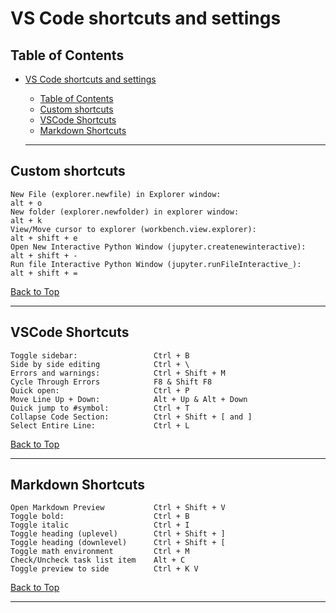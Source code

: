 # VS Code shortcuts and settings

## Table of Contents

- [VS Code shortcuts and settings](#vs-code-shortcuts-and-settings)
  - [Table of Contents](#table-of-contents)
  - [Custom shortcuts](#custom-shortcuts)
  - [VSCode Shortcuts](#vscode-shortcuts)
  - [Markdown Shortcuts](#markdown-shortcuts)
  
  ---

## Custom shortcuts

    New File (explorer.newfile) in Explorer window:                         alt + o
    New folder (explorer.newfolder) in explorer window:                     alt + k
    View/Move cursor to explorer (workbench.view.explorer):                 alt + shift + e
    Open New Interactive Python Window (jupyter.createnewinteractive):      alt + shift + -
    Run file Interactive Python Window (jupyter.runFileInteractive_):       alt + shift + =

[Back to Top](#table-of-contents)

---

## VSCode Shortcuts

    Toggle sidebar:                 Ctrl + B
    Side by side editing            Ctrl + \
    Errors and warnings:            Ctrl + Shift + M
    Cycle Through Errors            F8 & Shift F8
    Quick open:                     Ctrl + P
    Move Line Up + Down:            Alt + Up & Alt + Down
    Quick jump to #symbol:          Ctrl + T
    Collapse Code Section:          Ctrl + Shift + [ and ]
    Select Entire Line:             Ctrl + L

[Back to Top](#table-of-contents)

---

## Markdown Shortcuts

    Open Markdown Preview           Ctrl + Shift + V
    Toggle bold:                    Ctrl + B
    Toggle italic                   Ctrl + I
    Toggle heading (uplevel)        Ctrl + Shift + ]
    Toggle heading (downlevel)      Ctrl + Shift + [
    Toggle math environment         Ctrl + M
    Check/Uncheck task list item    Alt + C
    Toggle preview to side          Ctrl + K V

[Back to Top](#table-of-contents)

---
